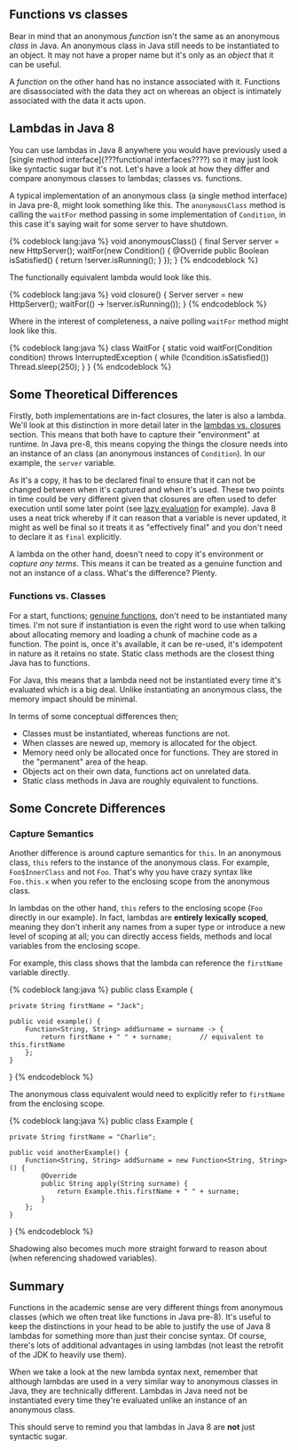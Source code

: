 ## Functions vs classes

Bear in mind that an anonymous _function_ isn't the same as an anonymous _class_ in Java. An anonymous class in Java still needs to be instantiated to an object. It may not have a proper name but it's only as an _object_ that it can be useful.

A _function_ on the other hand has no instance associated with it. Functions are disassociated with the data they act on whereas an object is intimately associated with the data it acts upon.


## Lambdas in Java 8

You can use lambdas in Java 8 anywhere you would have previously used a [single method interface](???functional interfaces????) so it may just look like syntactic sugar but it's not. Let's have a look at how they differ and compare anonymous classes to lambdas; classes vs. functions.

A typical implementation of an anonymous class (a single method interface) in Java pre-8, might look something like this. The `anonymousClass` method is calling the `waitFor` method passing in some implementation of `Condition`, in this case it's saying wait for some server to have shutdown.

{% codeblock lang:java %}
void anonymousClass() {
    final Server server = new HttpServer();
    waitFor(new Condition() {
        @Override
        public Boolean isSatisfied() {
            return !server.isRunning();
        }
    });
}
{% endcodeblock %}

The functionally equivalent lambda would look like this.

{% codeblock lang:java %}
void closure() {
    Server server = new HttpServer();
    waitFor(() -> !server.isRunning());
}
{% endcodeblock %}

Where in the interest of completeness, a naive polling `waitFor` method might look like this.

{% codeblock lang:java %}
class WaitFor {
	static void waitFor(Condition condition) throws InterruptedException {
		while (!condition.isSatisfied())
			Thread.sleep(250);
	}
}
{% endcodeblock %}


## Some Theoretical Differences

Firstly, both implementations are in-fact closures, the later is also a lambda. We'll look at this distinction in more detail later in the [lambdas vs. closures](???) section. This means that both have to capture their "environment" at runtime. In Java pre-8, this means copying the things the closure needs into an instance of an class (an anonymous instances of `Condition`). In our example, the `server` variable.

As it's a copy, it has to be declared final to ensure that it can not be changed between when it's captured and when it's used. These two points in time could be very different given that closures are often used to defer execution until some later point (see [lazy evaluation](http://en.wikipedia.org/wiki/Lazy_evaluation) for example). Java 8 uses a neat trick whereby if it can reason that a variable is never updated, it might as well be final so it treats it as "effectively final" and you don't need to declare it as `final` explicitly.

A lambda on the other hand, doesn't need to copy it's environment or _capture any terms_. This means it can be treated as a genuine function and not an instance of a class. What's the difference? Plenty.


### Functions vs. Classes

For a start, functions; [genuine functions](http://en.wikipedia.org/wiki/Pure_function), don't need to be instantiated many times. I'm not sure if instantiation is even the right word to use when talking about allocating memory and loading a chunk of machine code as a function. The point is, once it's available, it can be re-used, it's idempotent in nature as it retains no state. Static class methods are the closest thing Java has to functions.

For Java, this means that a lambda need not be instantiated every time it's evaluated which is a big deal. Unlike instantiating an anonymous class, the memory impact should be minimal.

In terms of some conceptual differences then;

* Classes must be instantiated, whereas functions are not.
* When classes are newed up, memory is allocated for the object.
* Memory need only be allocated once for functions. They are stored in the "permanent" area of the heap.
* Objects act on their own data, functions act on unrelated data.
* Static class methods in Java are roughly equivalent to functions.


## Some Concrete Differences

### Capture Semantics

Another difference is around capture semantics for `this`. In an anonymous class, `this` refers to the instance of the anonymous class. For example, `Foo$InnerClass` and not `Foo`. That's why you have crazy syntax like `Foo.this.x` when you refer to the enclosing scope from the anonymous class.

In lambdas on the other hand, `this` refers to the enclosing scope (`Foo` directly in our example). In fact, lambdas are **entirely lexically scoped**, meaning they don't inherit any names from a super type or introduce a new level of scoping at all; you can directly access fields, methods and local variables from the enclosing scope.

For example, this class shows that the lambda can reference the `firstName` variable directly.

{% codeblock lang:java %}
public class Example {

	private String firstName = "Jack";

	public void example() {
		Function<String, String> addSurname = surname -> {
			return firstName + " " + surname;       // equivalent to this.firstName
		};
	}
}
{% endcodeblock %}

The anonymous class equivalent would need to explicitly refer to `firstName` from the enclosing scope.

{% codeblock lang:java %}
public class Example {

	private String firstName = "Charlie";

    public void anotherExample() {
        Function<String, String> addSurname = new Function<String, String>() {
            @Override
            public String apply(String surname) {
                return Example.this.firstName + " " + surname;
            }
        };
    }
}
{% endcodeblock %}


Shadowing also becomes much more straight forward to reason about (when referencing shadowed variables).


## Summary

Functions in the academic sense are very different things from anonymous classes (which we often treat like functions in Java pre-8). It's useful to keep the distinctions in your head to be able to justify the use of Java 8 lambdas for something more than just their concise syntax. Of course, there's lots of additional advantages in using lambdas (not least the retrofit of the JDK to heavily use them).

When we take a look at the new lambda syntax next, remember that although lambdas are used in a very similar way to anonymous classes in Java, they are technically different. Lambdas in Java need not be instantiated every time they're evaluated unlike an instance of an anonymous class.

This should serve to remind you that lambdas in Java 8 are **not** just syntactic sugar.
